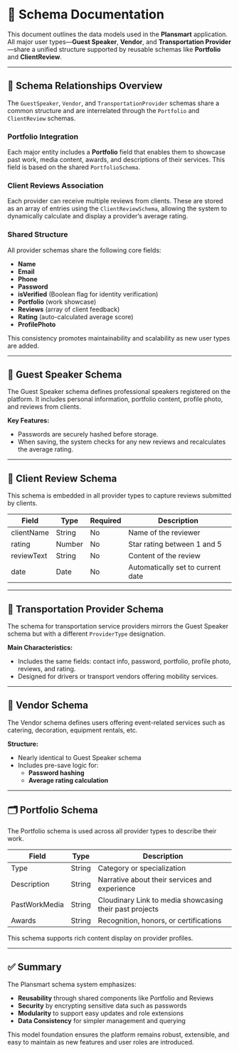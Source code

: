 # 🧩 Schema Documentation

This document outlines the data models used in the **Plansmart** application. All major user types—**Guest Speaker**, **Vendor**, and **Transportation Provider**—share a unified structure supported by reusable schemas like **Portfolio** and **ClientReview**.

---

## 🔗 Schema Relationships Overview

The `GuestSpeaker`, `Vendor`, and `TransportationProvider` schemas share a common structure and are interrelated through the `Portfolio` and `ClientReview` schemas.

### Portfolio Integration

Each major entity includes a **Portfolio** field that enables them to showcase past work, media content, awards, and descriptions of their services. This field is based on the shared `PortfolioSchema`.

### Client Reviews Association

Each provider can receive multiple reviews from clients. These are stored as an array of entries using the `ClientReviewSchema`, allowing the system to dynamically calculate and display a provider’s average rating.

### Shared Structure

All provider schemas share the following core fields:

- **Name**
- **Email**
- **Phone**
- **Password**
- **isVerified** (Boolean flag for identity verification)
- **Portfolio** (work showcase)
- **Reviews** (array of client feedback)
- **Rating** (auto-calculated average score)
- **ProfilePhoto**

This consistency promotes maintainability and scalability as new user types are added.

---

## 👤 Guest Speaker Schema

The Guest Speaker schema defines professional speakers registered on the platform. It includes personal information, portfolio content, profile photo, and reviews from clients.

**Key Features:**

- Passwords are securely hashed before storage.
- When saving, the system checks for any new reviews and recalculates the average rating.

---

## 🧾 Client Review Schema

This schema is embedded in all provider types to capture reviews submitted by clients.

| Field        | Type    | Required | Description                        |
|--------------|---------|----------|------------------------------------|
| clientName   | String  | No       | Name of the reviewer               |
| rating       | Number  | No       | Star rating between 1 and 5        |
| reviewText   | String  | No       | Content of the review              |
| date         | Date    | No       | Automatically set to current date  |

---

## 🚐 Transportation Provider Schema

The schema for transportation service providers mirrors the Guest Speaker schema but with a different `ProviderType` designation.

**Main Characteristics:**

- Includes the same fields: contact info, password, portfolio, profile photo, reviews, and rating.
- Designed for drivers or transport vendors offering mobility services.

---

## 🏪 Vendor Schema

The Vendor schema defines users offering event-related services such as catering, decoration, equipment rentals, etc.

**Structure:**

- Nearly identical to Guest Speaker schema
- Includes pre-save logic for:
  - **Password hashing**
  - **Average rating calculation**

---

## 🗂 Portfolio Schema

The Portfolio schema is used across all provider types to describe their work.

| Field           | Type   | Description                                     |
|------------------|--------|-------------------------------------------------|
| Type             | String | Category or specialization                     |
| Description      | String | Narrative about their services and experience  |
| PastWorkMedia    | String | Cloudinary Link to media showcasing their past projects   |
| Awards           | String | Recognition, honors, or certifications         |

This schema supports rich content display on provider profiles.

---

## ✅ Summary

The Plansmart schema system emphasizes:

- **Reusability** through shared components like Portfolio and Reviews  
- **Security** by encrypting sensitive data such as passwords  
- **Modularity** to support easy updates and role extensions  
- **Data Consistency** for simpler management and querying  

This model foundation ensures the platform remains robust, extensible, and easy to maintain as new features and user roles are introduced.
